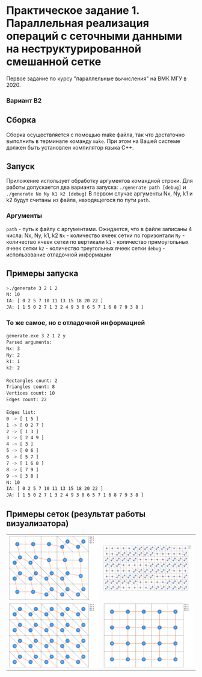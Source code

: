 # Практическое задание 1. Параллельная реализация операций с сеточными данными на неструктурированной смешанной сетке 

Первое задание по курсу "параллельные вычисления" на ВМК МГУ в 2020.
### Вариант B2

## Сборка
Сборка осуществляется с помощью make файла, так что достаточно выполнить в терминале команду `make`. При этом на Вашей системе должен быть установлен компилятор языка C++.

## Запуск
Приложение использует обработку аргументов командной строки. Для работы допускается два варианта запуска: `./generate path [debug]` и `./generate Nx Ny k1 k2 [debug]`
В первом случае аргументы Nx, Ny, k1 и k2 будут считаны из файла, находящегося по пути `path`.

### Аргументы
`path` - путь к файлу с аргументами. Ожидается, что в файле записаны 4 числа: Nx, Ny, k1, k2
`Nx` - количество ячеек сетки по горизонтали
`Ny` - количество ячеек сетки по вертикали
`k1` - количество прямоугольных ячеек сетки
`k2` - количество треугольных ячеек сетки
`debug` - использование отладочной информации

## Примеры запуска
```bash
>./generate 3 2 1 2
N: 10
IA: [ 0 2 5 7 10 11 13 15 18 20 22 ]
JA: [ 1 5 0 2 7 1 3 2 4 9 3 0 6 5 7 1 6 8 7 9 3 8 ]
```

### То же самое, но с отладочной информацией
```bash
generate.exe 3 2 1 2 y
Parsed arguments:
Nx: 3
Ny: 2
k1: 1
k2: 2

Rectangles count: 2
Triangles count: 8
Vertices count: 10
Edges count: 22

Edges list:
0 -> [ 1 5 ]
1 -> [ 0 2 7 ]
2 -> [ 1 3 ]
3 -> [ 2 4 9 ]
4 -> [ 3 ]
5 -> [ 0 6 ]
6 -> [ 5 7 ]
7 -> [ 1 6 8 ]
8 -> [ 7 9 ]
9 -> [ 3 8 ]
N: 10
IA: [ 0 2 5 7 10 11 13 15 18 20 22 ]
JA: [ 1 5 0 2 7 1 3 2 4 9 3 0 6 5 7 1 6 8 7 9 3 8 ]
```

## Примеры сеток (результат работы визуализатора)

<table>
  <tr>
    <td width='50%'><img src='https://github.com/dronperminov/ParallelProgrammingTask1/blob/master/examples/example1.png' /></td>
    <td width='50%'><img src='https://github.com/dronperminov/ParallelProgrammingTask1/blob/master/examples/example2.png' /></td>
  </tr>
  
  <tr>
    <td width='50%'><img src='https://github.com/dronperminov/ParallelProgrammingTask1/blob/master/examples/example3.png' /></td>
    <td width='50%'><img src='https://github.com/dronperminov/ParallelProgrammingTask1/blob/master/examples/example4.png' /></td>
  </tr>
</table>